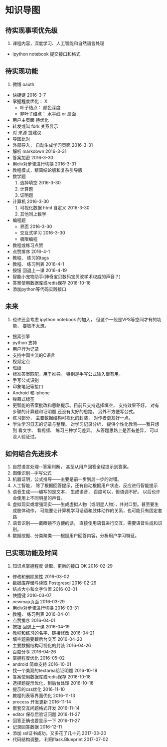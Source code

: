 # 知识导图

## 待实现事项优先级

1. 课程内容，深度学习、人工智能和自然语言处理
-  ipython notebook 提交接口和格式

## 待实现功能

1. 微博 oauth
-  快捷键                           2016-3-7
-  掌握程度优化：                      X
    - 叶子结点： 颜色深度
    - 非叶子结点： 水平线 or 扇面
-  用户主页面                        待优化
-  转发或叫 fork 关系显示
-  对 来源 提建议
-  导图比对
-  外部导入， 自动生成学习页面      2016-3-31
-  解析 markdown                    2016-3-31
-  答案加密                         2016-3-30
-  用div对步骤进行切换              2016-3-31
-  教程模式，精简结论版和复杂引导版
-  数学题
    1. 选择填空                     2016-3-30
    2. 计算题
    3. 证明题
-  计算机                           2016-3-30
    1. 可视化数据 html 自定义       2016-3-30
    2. 其他同上数学
-  编程题
    - 界面                          2016-3-30
    - 交互式学习                    2016-3-30
    - 极限编程
-  教程或练习点赞
-  点赞排序                         2016-4-1
-  教程、 练习的tags
-  教程、 练习列表                  2016-4-1
-  按钮 回退上一课                  2016-4-19
-  智能小宠物助手(神奇宝贝数码宝贝改学术权威的声音？)
-  答案使用数据库或redis保存        2016-10-18
-  添加python等代码实践接口


## 未来

1. 也许还会考虑 ipython notebook 的加入， 但这个一般是VPS等空间才有的功能， 要钱不太想。
-  搜索引擎
-  python 支持                
-  用户行为记录
-  支持中国主流的C语言
-  视频定点
-  班级
-  标准答案匹配，用于推导。 特别是手写公式输入很有用。
-  手写公式识别
-  印象笔记等接口
-  Android 和 iphone
-  弹幕式标签
-  更智能的答案批改和思路提示。目前只支持选择填空， 支持效果不好。 对有步骤的计算题和证明题 还没有太好的思路。 另外不方便写公式。
-  练习部分， 主要数据结构可视化的封装， 对作者更友好一点。
-  学生学习日志的记录与整理。 对学习记录分析， 提供个性化教育——我只想到 看文字、 看视频、 练习三种学习差异。 从答题思路上是否有差异， 可以没人验证过。

## 如何结合先进技术

1. 自然语言处理--答案判断， 甚至从用户回答全程提示到答案。
2. 图像识别--手写公式
3. 机器证明，公式推导——主要是前一步到后一步的对错。
4. 人工智能， 除了根据回答提示，还有自动根据用户状态、反应进行智能提示
5. 语音生成——编写的是文本， 生成语音， 百度可以，但语调不好。 以后也许会使用上不同明星的声音。
6. 虚拟现实或增强现实——生成虚拟人物（或明星人物），并对口型。甚至要生成肢体动作， 可能要让计算机学习话语和肢体动作的关系，也可能只有固定套路
7. 语音识别——戴眼镜不方便的话， 直接使用语音进行交互，需要语音生成和识别。
8. 数据挖掘、分类聚类——根据用户回答内容，分析用户学习特征。


## 已实现功能及时间

1. 知识点掌握程度 读取、更新的接口   OK  2016-02-29
-  修改和删除属性                        2016-03-02
-  数据库存储与读取 Postgresql           2016-02-29
-  结点大小和文字位置                    2016-03-01
-  快捷键                                2016-03-07
-  newmap页面                            2016-03-29
-  用div对步骤进行切换                   2016-03-31
-  教程、 练习列表                       2016-04-01
-  点赞排序                              2016-04-01
-  按钮 回退上一课                       2016-04-19
-  教程和练习的名字、链接修改            2016-04-21
-  填空题需要跟后台交互                  2016-04-20
-  主要数据结构可视化的封装              2016-04-26
-  百度分享                              2016-04-26
-  掌握程度优化                          2016-05-02
-  android 简单支持                      2016-10-01
-  找一个美观的textarea给证明题          2016-10-18
-  答案使用数据库或redis保存             2016-10-18
-  选择题提示优化，到后台处理            2016-10-18
-  提示的css优化                         2016-11-10
-  教程列表等界面优化                    2016-11-13
-  process 开发更新                      2016-11-14
-  嵌套交互问题格式开发                  2016-11-14
-  editor 保存后验证问题                 2016-11-27
-  回答正确也要显示一下                  2016-11-27
-  记录回答数据                          2016-12-11
-  添加 ssl证书成功，又多花了几十元      2017-03-20
-  代码结构调整， 利用flask.Blueprint    2017-07-02
